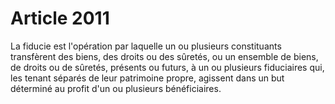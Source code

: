 # Article 2011

La fiducie est l'opération par laquelle un ou plusieurs constituants transfèrent des biens, des droits ou des sûretés, ou un ensemble de biens, de droits ou de sûretés, présents ou futurs, à un ou plusieurs fiduciaires qui, les tenant séparés de leur patrimoine propre, agissent dans un but déterminé au profit d'un ou plusieurs bénéficiaires.
